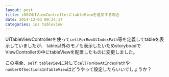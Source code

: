```yaml
---
layout: post
title: iOSのUIViewControllerにtableViewを追加する場合
date: 2014-12-03 09:24:17
categories: ios tableview
---
```

<!-- {% raw %} -->
<p>UITableViewControllerを使って<code>cellForRowAtIndexPath</code>等を定義してtableを表示していましたが、
table以外のモノも表示したいためstoryboadでViewControllerの中にtableViewを配置したものに変更しました。</p>

<p>この場合、<code>self.tableView</code>に対して<code>cellForRowAtIndexPath</code>や<code>numberOfSectionsInTableView</code>はどうやって設定したらいいでしょうか？</p>
<!-- {% endraw %} -->
